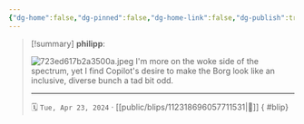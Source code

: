 ```yaml
---
{"dg-home":false,"dg-pinned":false,"dg-home-link":false,"dg-publish":true,"type":"blip","disabled rules":["yaml-title","yaml-title-alias","file-name-heading"],"title":"philipp on mastodon @ 2024-04-23","created-date":"2024-04-23T04:41:30","id":112318696057711540,"updated-date":"2025-05-02T08:50:44","dg-path":"blips/112318696057711531.md","permalink":"/blips/112318696057711531/","dgPassFrontmatter":true}
---
```


> [!summary] **philipp**:
>
> ![723ed617b2a3500a.jpeg](/img/user/attachments/723ed617b2a3500a.jpeg)
> I'm more on the woke side of the spectrum, yet I find Copilot's desire to make the Borg look like an inclusive, diverse bunch a tad bit odd.
> - - -
>
> 🗓️ `Tue, Apr 23, 2024` · [[public/blips/112318696057711531\|🔗]]
{ #blip}

